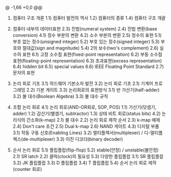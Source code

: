 @ -1,66 +0,0 @@
1. 컴퓨터 구조 개론
  1.1) 컴퓨터 발전의 역사
  1.2) 컴퓨터의 종류
  1.4) 컴퓨터 구조 개괄


2. 컴퓨터 내부의 데이터표현
  2.3) 진법(numeral system)
  2.4) 진법 변환(base conversion)
    4.1) 정수 부분의 변환
    4.2) 소수 부분의 변환
  2.5) 정수의 표현
    5.1) 부호 없는 정수(unsigned integer)
    5.2) 부호 있는 정수(signed integer)
    5.3) 부호와 절대값(sign and magnitude)
    5.4) 2의 보수(two's complement)
  2.6) 실수의 표현
    6.1) 고정 소수점 표현(fixed-point representation)
    6.2) 부동 소수점 표현(floating-point representation)
    6.3) 초과표현(excess representation)
    6.4) hidden bit
    6.5) special values
    6.6) IEEE Floating Point Standard
  2.7) 문자의 표현


3. 논리 회로 기초
  3.1) 하드웨어 기본소자 발전
  3.2) 논리 회로 기초
    2.1) 기계어 프로그래밍
    2.2) 기본 게이트
  3.3) 논리회로의 표현방식
    3.1) 반 가산기(half-adder)
    3.2) 불 대수(Boolean Algebra)
    3.3) 불 대수 규칙


4. 조합 논리 회로
  4.1) 논리 회로(AND-OR회로, SOP, POS)
    1.1) 가산기(덧셈기, adder)
    1.2) 감산기(밸셈기, subtractor)
    1.3) 상태 비트 회로(status bits)
  4.2) 논리식의 간소화(k-map)
    2.1) 불 대수
    2.2) 논리 회로 제작 순서
    2.3) k-map 예제
    2.4) Don't care 조건
    2.5) Dual k-map
    2.6) NAND 게이트
  4.3) 디지털 부품
    3.1) 작동 구동 신호(Enabling Lines)
    3.2) 멀티플렉서(multiplexer) / 디-멀티플렉스(de-multiplexer)
    3.3) 이진 디코더(binary decoder)


5. 순서 논리 회로
  5.1) 플립플랍(flip-flop)
  5.2) stable(안정) / unstable(불안정)
    2.1) SR latch
    2.2) 클럭(clock)의 필요성
  5.3) 다양한 플립플랍
    3.1) SR 플립플랍
    3.2) JK 플립플랍
    3.3) D 플립플랍
    3.4) T 플립플랍
  5.4) 순서 논리 회로 제작(counter 회로)